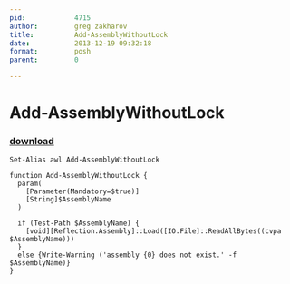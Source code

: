 ```yaml
---
pid:            4715
author:         greg zakharov
title:          Add-AssemblyWithoutLock
date:           2013-12-19 09:32:18
format:         posh
parent:         0

---
```


# Add-AssemblyWithoutLock

### [download](Scripts\4715.ps1)



```posh
Set-Alias awl Add-AssemblyWithoutLock

function Add-AssemblyWithoutLock {
  param(
    [Parameter(Mandatory=$true)]
    [String]$AssemblyName
  )
  
  if (Test-Path $AssemblyName) {
    [void][Reflection.Assembly]::Load([IO.File]::ReadAllBytes((cvpa $AssemblyName)))
  }
  else {Write-Warning ('assembly {0} does not exist.' -f $AssemblyName)}
}
```
